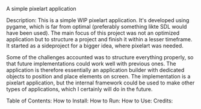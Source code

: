 A simple pixelart application

Description:
This is a simple WIP pixelart application. It's developed using pygame, which is far from optimal (preferably something likte SDL would have been used). The main focus of this project was not an optimized application but to structure a project and finish it within a lesser timeframe. It started as a sideproject for a bigger idea, where pixelart was needed.

Some of the challenges accounted was to structure everything properly, so that future implementations could work well with previous ones. The application is therefore essentially an application builder with dedicated objects to position and place elements on screen. The implementation is a pixelart application, but the internal framework could be used to make other types of applications, which I certainly will do in the future.

Table of Contents:
How to Install:
How to Run:
How to Use:
Credits:

